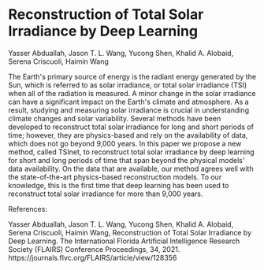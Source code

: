 # Reconstruction of Total Solar Irradiance by Deep Learning
<p>Yasser Abduallah, Jason T. L. Wang, Yucong Shen, Khalid A. Alobaid, Serena Criscuoli, Haimin Wang</p>
<p>The Earth's primary source of energy is the radiant energy generated by the Sun, which is referred to as solar irradiance, or total solar irradiance (TSI) when all of the radiation is measured. A minor change in the solar irradiance can have a significant impact on the Earth's climate and atmosphere. As a result, studying and measuring solar irradiance is crucial in understanding climate changes and solar variability. Several methods have been developed to reconstruct total solar irradiance for long and short periods of time; however, they are physics-based and rely on the availability of data, which does not go beyond 9,000 years. In this paper we propose a new method, called TSInet, to reconstruct total solar irradiance by deep learning for short and long periods of time that span beyond the physical models' data availability. On the data that are available, our method agrees well with the state-of-the-art physics-based reconstruction models. To our knowledge, this is the first time that deep learning has been used to reconstruct total solar irradiance for more than 9,000 years.</p>
<p>References:</p>
Yasser Abduallah, Jason T. L. Wang, Yucong Shen, Khalid A. Alobaid, Serena Criscuoli, Haimin Wang, Reconstruction of Total Solar Irradiance by Deep Learning. The International Florida Artificial Intelligence Research Society (FLAIRS) Conference Proceedings, 34, 2021.
https://journals.flvc.org/FLAIRS/article/view/128356
